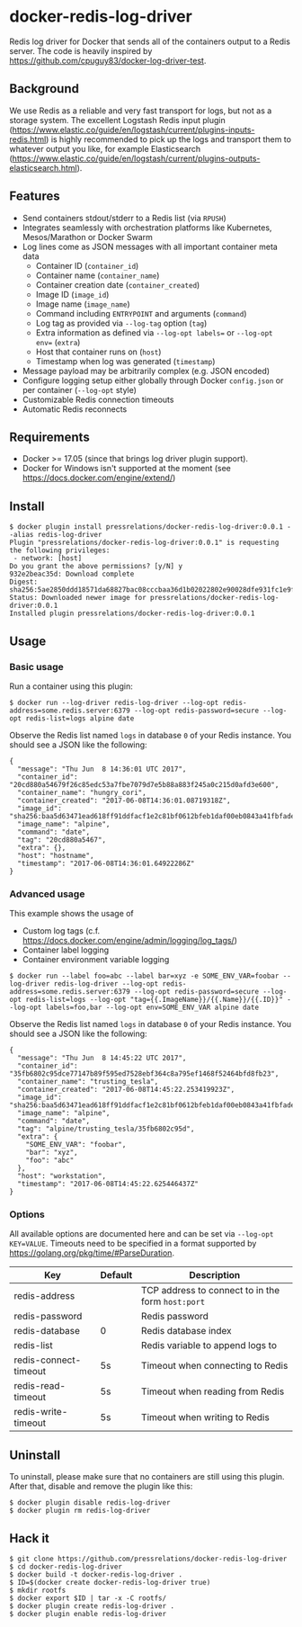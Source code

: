 # docker-redis-log-driver

Redis log driver for Docker that sends all of the containers output to a Redis server. The code is heavily inspired by https://github.com/cpuguy83/docker-log-driver-test.

## Background

We use Redis as a reliable and very fast transport for logs, but not as a storage system. The excellent
Logstash Redis input plugin (https://www.elastic.co/guide/en/logstash/current/plugins-inputs-redis.html) is highly recommended
to pick up the logs and transport them to whatever output you like, for example Elasticsearch
(https://www.elastic.co/guide/en/logstash/current/plugins-outputs-elasticsearch.html).

## Features

* Send containers stdout/stderr to a Redis list (via `RPUSH`)
* Integrates seamlessly with orchestration platforms like Kubernetes, Mesos/Marathon or Docker Swarm
* Log lines come as JSON messages with all important container meta data
  * Container ID (`container_id`)
  * Container name (`container_name`)
  * Container creation date (`container_created`)
  * Image ID (`image_id`)
  * Image name (`image_name`)
  * Command including `ENTRYPOINT` and arguments (`command`)
  * Log tag as provided via `--log-tag` option (`tag`)
  * Extra information as defined via `--log-opt labels=` or `--log-opt env=` (`extra`)
  * Host that container runs on (`host`)
  * Timestamp when log was generated (`timestamp`)
* Message payload may be arbitrarily complex (e.g. JSON encoded)
* Configure logging setup either globally through Docker `config.json` or per container (`--log-opt` style)
* Customizable Redis connection timeouts
* Automatic Redis reconnects

## Requirements

* Docker >= 17.05 (since that brings log driver plugin support).
* Docker for Windows isn't supported at the moment (see https://docs.docker.com/engine/extend/)

## Install

```
$ docker plugin install pressrelations/docker-redis-log-driver:0.0.1 --alias redis-log-driver
Plugin "pressrelations/docker-redis-log-driver:0.0.1" is requesting the following privileges:
 - network: [host]
Do you grant the above permissions? [y/N] y
932e2beac35d: Download complete
Digest: sha256:5ae2850ddd18571da68827bac08cccbaa36d1b02022802e90028dfe931fc1e9f
Status: Downloaded newer image for pressrelations/docker-redis-log-driver:0.0.1
Installed plugin pressrelations/docker-redis-log-driver:0.0.1
```

## Usage

### Basic usage

Run a container using this plugin:

```
$ docker run --log-driver redis-log-driver --log-opt redis-address=some.redis.server:6379 --log-opt redis-password=secure --log-opt redis-list=logs alpine date
```

Observe the Redis list named `logs` in database `0` of your Redis instance. You should see a JSON like the following:

```
{
  "message": "Thu Jun  8 14:36:01 UTC 2017",
  "container_id": "20cd880a54679f26c85edc53a7fbe7079d7e5b88a883f245a0c215d0afd3e600",
  "container_name": "hungry_cori",
  "container_created": "2017-06-08T14:36:01.08719318Z",
  "image_id": "sha256:baa5d63471ead618ff91ddfacf1e2c81bf0612bfeb1daf00eb0843a41fbfade3",
  "image_name": "alpine",
  "command": "date",
  "tag": "20cd880a5467",
  "extra": {},
  "host": "hostname",
  "timestamp": "2017-06-08T14:36:01.64922286Z"
}
```

### Advanced usage

This example shows the usage of

* Custom log tags (c.f. https://docs.docker.com/engine/admin/logging/log_tags/)
* Container label logging
* Container environment variable logging

```
$ docker run --label foo=abc --label bar=xyz -e SOME_ENV_VAR=foobar --log-driver redis-log-driver --log-opt redis-address=some.redis.server:6379 --log-opt redis-password=secure --log-opt redis-list=logs --log-opt "tag={{.ImageName}}/{{.Name}}/{{.ID}}" --log-opt labels=foo,bar --log-opt env=SOME_ENV_VAR alpine date
```

Observe the Redis list named `logs` in database `0` of your Redis instance. You should see a JSON like the following:

```
{
  "message": "Thu Jun  8 14:45:22 UTC 2017",
  "container_id": "35fb6802c95dce77147b89f595ed7528ebf364c8a795ef1468f52464bfd8fb23",
  "container_name": "trusting_tesla",
  "container_created": "2017-06-08T14:45:22.253419923Z",
  "image_id": "sha256:baa5d63471ead618ff91ddfacf1e2c81bf0612bfeb1daf00eb0843a41fbfade3",
  "image_name": "alpine",
  "command": "date",
  "tag": "alpine/trusting_tesla/35fb6802c95d",
  "extra": {
    "SOME_ENV_VAR": "foobar",
    "bar": "xyz",
    "foo": "abc"
  },
  "host": "workstation",
  "timestamp": "2017-06-08T14:45:22.625446437Z"
}
```

### Options

All available options are documented here and can be set via `--log-opt KEY=VALUE`. Timeouts need to be specified in a format supported by https://golang.org/pkg/time/#ParseDuration.

|Key|Default|Description|
|---|---|---|
|redis-address||TCP address to connect to in the form `host:port`|
|redis-password||Redis password|
|redis-database|0|Redis database index|
|redis-list||Redis variable to append logs to|
|redis-connect-timeout|5s|Timeout when connecting to Redis|
|redis-read-timeout|5s|Timeout when reading from Redis|
|redis-write-timeout|5s|Timeout when writing to Redis|

## Uninstall

To uninstall, please make sure that no containers are still using this plugin. After that, disable and remove the plugin like this:

```
$ docker plugin disable redis-log-driver
$ docker plugin rm redis-log-driver
```

## Hack it

```
$ git clone https://github.com/pressrelations/docker-redis-log-driver
$ cd docker-redis-log-driver
$ docker build -t docker-redis-log-driver .
$ ID=$(docker create docker-redis-log-driver true)
$ mkdir rootfs
$ docker export $ID | tar -x -C rootfs/
$ docker plugin create redis-log-driver .
$ docker plugin enable redis-log-driver
```
